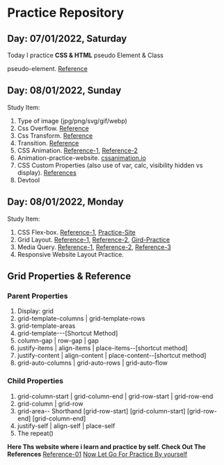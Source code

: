# Practice Repository

## Day: 07/01/2022, Saturday

Today I practice __CSS & HTML__ pseudo Element & Class

pseudo-element. [Reference](https://www.w3schools.com/css/css_pseudo_elements.asp)

## Day: 08/01/2022, Sunday

Study Item:

1. Type of image (jpg/png/svg/gif/webp)
2. Css Overflow. [Reference](https://www.w3schools.com/css/css_overflow.asp)
3. Css Transform. [Reference](https://css-tricks.com/almanac/properties/t/transform/)
4. Transition. [Reference](https://css-tricks.com/almanac/properties/t/transition/)
5. CSS Animation. [Reference-1](https://css-tricks.com/almanac/properties/a/animation/), [Reference-2](https://web.dev/learn/css/animations/)
6. Animation-practice-website. [cssanimation.io](http://cssanimation.io/)
7. CSS Custom Properties (also use of var, calc, visibility hidden vs display). [References](https://css-tricks.com/a-complete-guide-to-custom-properties/)
8. Devtool

## Day: 08/01/2022, Monday

Study Item:

1. CSS Flex-box. [Reference-1](https://css-tricks.com/snippets/css/a-guide-to-flexbox/), [Practice-Site](https://flexboxfroggy.com/)
2. Grid Layout. [Reference-1](https://css-tricks.com/snippets/css/complete-guide-grid/), [Reference-2](https://learncssgrid.com/), [Gird-Practice](https://cssgridgarden.com/)
3. Media Query. [Reference-1](https://developer.mozilla.org/en-US/docs/Web/CSS/Media_Queries/Using_media_queries), [Reference-2](https://css-tricks.com/a-complete-guide-to-css-media-queries/), [Reference-3](https://stackdiary.com/css-media-queries/)
4. Responsive Website Layout Practice.

## Grid Properties & Reference

### Parent Properties

1. Display: grid
2. grid-template-columns | grid-template-rows
3. grid-template-areas
4. grid-template---[Shortcut Method]
5. column-gap | row-gap | gap
6. justify-items | align-items | place-items--[shortcut method]
7. justify-content | align-content | place-content--[shortcut method]
8. grid-auto-columns | grid-auto-rows | grid-auto-flow

### Child Properties

1. grid-column-start | grid-column-end | grid-row-start | grid-row-end
2. grid-column | grid-row
3. grid-area-- Shorthand [grid-row-start] [grid-column-start] [grid-row-end] [grid-column-end]
4. justify-self | align-self | place-self
5. The repeat()

__Here Ths website where i learn and practice by self. Check Out The References__
[Reference-01](https://css-tricks.com/snippets/css/complete-guide-grid/#aa-grid-template-columnsgrid-template-rows)
[Now Let Go For Practice By yourself](https://cssgridgarden.com/)
